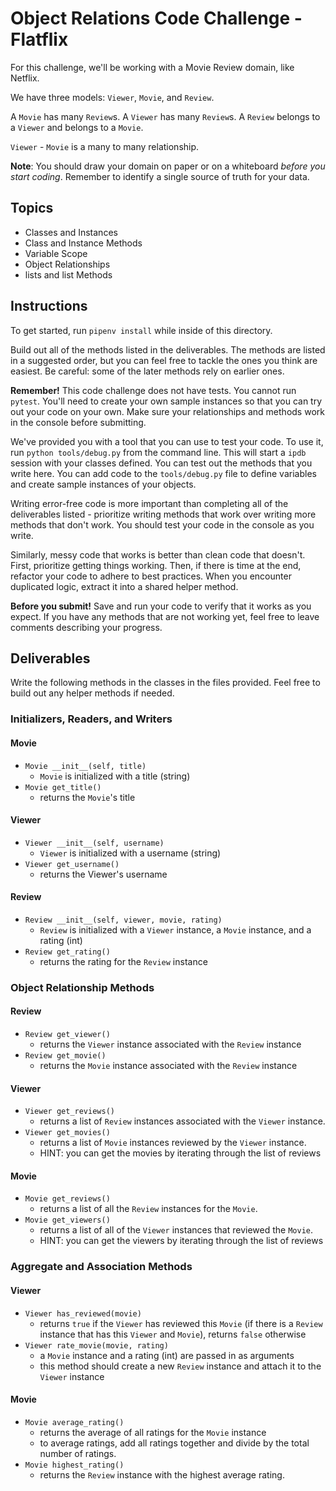 # Object Relations Code Challenge - Flatflix

For this challenge, we'll be working with a Movie Review domain, like Netflix.

We have three models: `Viewer`, `Movie`, and `Review`.

A `Movie` has many `Review`s. A `Viewer` has many `Review`s. A `Review` belongs to a `Viewer` and belongs to a `Movie`.

`Viewer` - `Movie` is a many to many relationship.

**Note**: You should draw your domain on paper or on a whiteboard _before you start coding_. Remember to identify a single source of truth for your data.

## Topics

- Classes and Instances
- Class and Instance Methods
- Variable Scope
- Object Relationships
- lists and list Methods

## Instructions

To get started, run `pipenv install` while inside of this directory.

Build out all of the methods listed in the deliverables. The methods are listed in a suggested order, but you can feel free to tackle the ones you think are easiest. Be careful: some of the later methods rely on earlier ones.

**Remember!** This code challenge does not have tests. You cannot run `pytest`. You'll need to create your own sample instances so that you can try out your code on your own. Make sure your relationships and methods work in the console before submitting.

We've provided you with a tool that you can use to test your code. To use it, run `python tools/debug.py` from the command line. This will start a `ipdb` session with your classes defined. You can test out the methods that you write here. You can add code to the `tools/debug.py` file to define variables and create sample instances of your objects.

Writing error-free code is more important than completing all of the deliverables listed - prioritize writing methods that work over writing more methods that don't work. You should test your code in the console as you write.

Similarly, messy code that works is better than clean code that doesn't. First, prioritize getting things working. Then, if there is time at the end, refactor your code to adhere to best practices. When you encounter duplicated logic, extract it into a shared helper method.

**Before you submit!** Save and run your code to verify that it works as you expect. If you have any methods that are not working yet, feel free to leave comments describing your progress.

## Deliverables

Write the following methods in the classes in the files provided. Feel free to build out any helper methods if needed.

### Initializers, Readers, and Writers

#### Movie

- `Movie __init__(self, title)`
  - `Movie` is initialized with a title (string)
- `Movie get_title()`
  - returns the `Movie`'s title 

#### Viewer

- `Viewer __init__(self, username)`
  - `Viewer` is initialized with a username (string)
- `Viewer get_username()`
  - returns the Viewer's username

#### Review

- `Review __init__(self, viewer, movie, rating)`
  - `Review` is initialized with a `Viewer` instance, a `Movie` instance, and a rating (int)
- `Review get_rating()`
  - returns the rating for the `Review` instance

### Object Relationship Methods

#### Review

- `Review get_viewer()`
  - returns the `Viewer` instance associated with the `Review` instance
- `Review get_movie()`
  - returns the `Movie` instance associated with the `Review` instance

#### Viewer

- `Viewer get_reviews()`
  - returns a list of `Review` instances associated with the `Viewer` instance.
- `Viewer get_movies()`
  - returns a list of `Movie` instances reviewed by the `Viewer` instance.
  - HINT: you can get the movies by iterating through the list of reviews

#### Movie

- `Movie get_reviews()`
  - returns a list of all the `Review` instances for the `Movie`.
- `Movie get_viewers()`
  - returns a list of all of the `Viewer` instances that reviewed the `Movie`.
  - HINT: you can get the viewers by iterating through the list of reviews

### Aggregate and Association Methods

#### Viewer

- `Viewer has_reviewed(movie)`
  - returns `true` if the `Viewer` has reviewed this `Movie` (if there is a `Review` instance that has this `Viewer` and `Movie`), returns `false` otherwise
- `Viewer rate_movie(movie, rating)`
  - a `Movie` instance and a rating (int) are passed in as arguments
  - this method should create a new `Review` instance and attach it to the `Viewer` instance

#### Movie

- `Movie average_rating()`
  - returns the average of all ratings for the `Movie` instance
  - to average ratings, add all ratings together and divide by the total number of ratings.
- `Movie highest_rating()` 
  - returns the `Review` instance with the highest average rating.
